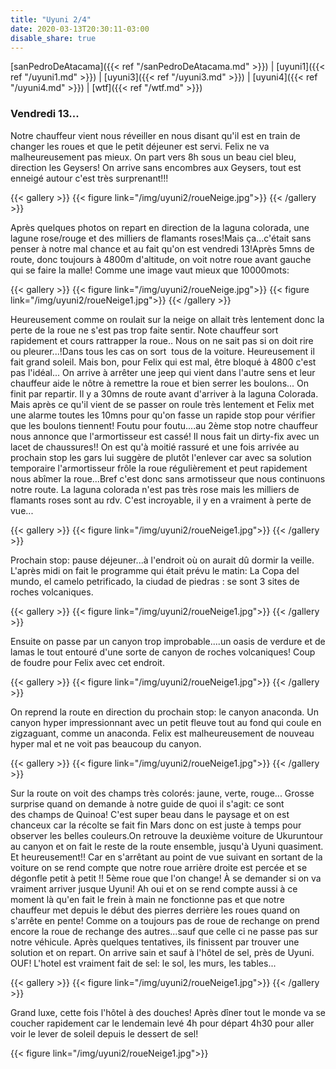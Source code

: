 ```yaml
---
title: "Uyuni 2/4"
date: 2020-03-13T20:30:11-03:00
disable_share: true
---
```


[sanPedroDeAtacama]({{< ref "/sanPedroDeAtacama.md" >}}) |
[uyuni1]({{< ref "/uyuni1.md" >}}) |
[uyuni3]({{< ref "/uyuni3.md" >}}) |
[uyuni4]({{< ref "/uyuni4.md" >}}) |
[wtf]({{< ref "/wtf.md" >}})

### Vendredi 13...

Notre chauffeur vient nous réveiller en nous disant qu'il est en train de changer les roues et que le petit déjeuner est servi. Felix ne va malheureusement pas mieux. 
On part vers 8h sous un beau ciel bleu, direction les Geysers!
On arrive sans encombres aux Geysers, tout est enneigé autour c'est très surprenant!!! 

{{< gallery >}}
{{< figure link="/img/uyuni2/roueNeige.jpg">}}
{{< /gallery >}}

Après quelques photos on repart en direction de la laguna colorada, une lagune rose/rouge et des milliers de flamants roses!Mais ça...c'était sans penser à notre mal chance et au fait qu'on est vendredi 13!Après 5mns de route, donc toujours à 4800m d'altitude, on voit notre roue avant gauche qui se faire la malle! Comme une image vaut mieux que 10000mots:

{{< gallery >}}
{{< figure link="/img/uyuni2/roueNeige.jpg">}}
{{< figure link="/img/uyuni2/roueNeige1.jpg">}}
{{< /gallery >}}

Heureusement comme on roulait sur la neige on allait très lentement donc la perte de la roue ne s'est pas trop faite sentir. Note chauffeur sort rapidement et cours rattrapper la roue..
Nous on ne sait pas si on doit rire ou pleurer...!Dans tous les cas on sort  tous de la voiture. Heureusement il fait grand soleil. Mais bon, pour Felix qui est mal, être bloqué à 4800 c'est pas l'idéal... 
On arrive à arrêter une jeep qui vient dans l'autre sens et leur chauffeur aide le nôtre à remettre la roue et bien serrer les boulons...
On finit par repartir. Il y a 30mns de route avant d'arriver à la laguna Colorada. Mais après ce qu'il vient de se passer on roule très lentement et Felix met une alarme toutes les 10mns pour qu'on fasse un rapide stop pour vérifier que les boulons tiennent! 
Foutu pour foutu....au 2ème stop notre chauffeur nous annonce que l'armortisseur est cassé! Il nous fait un dirty-fix avec un lacet de chaussures!! On est qu'à moitié rassuré et une fois arrivée au prochain stop les gars lui suggère de plutôt l'enlever car avec sa solution temporaire l'armortisseur frôle la roue régulièrement et peut rapidement nous abîmer la roue...Bref c'est donc sans armotisseur que nous continuons notre route. La laguna colorada n'est pas très rose mais les milliers de flamants roses sont au rdv. C'est incroyable, il y en a vraiment à perte de vue...

{{< gallery >}}
{{< figure link="/img/uyuni2/roueNeige1.jpg">}}
{{< /gallery >}}

Prochain stop: pause déjeuner...à l'endroit où on aurait dû dormir la veille. 
L'après midi on fait le programme qui était prévu le matin: La Copa del mundo, el camelo petrificado, la ciudad de piedras : se sont 3 sites de roches volcaniques.

{{< gallery >}}
{{< figure link="/img/uyuni2/roueNeige1.jpg">}}
{{< /gallery >}}

Ensuite on passe par un canyon trop improbable....un oasis de verdure et de lamas le tout entouré d'une sorte de canyon de roches volcaniques! Coup de foudre pour Felix avec cet endroit. 

{{< gallery >}}
{{< figure link="/img/uyuni2/roueNeige1.jpg">}}
{{< /gallery >}}

On reprend la route en direction du prochain stop: le canyon anaconda. Un canyon hyper impressionnant avec un petit fleuve tout au fond qui coule en zigzaguant, comme un anaconda. 
Felix est malheureusement de nouveau hyper mal et ne voit pas beaucoup du canyon. 

{{< gallery >}}
{{< figure link="/img/uyuni2/roueNeige1.jpg">}}
{{< /gallery >}}

Sur la route on voit des champs très colorés: jaune, verte, rouge... Grosse surprise quand on demande à notre guide de quoi il s'agit: ce sont des champs de Quinoa! 
C'est super beau dans le paysage et on est chanceux car la récolte se fait fin Mars donc on est juste à temps pour observer les belles couleurs.On retrouve la deuxième voiture de Ukuruntour au canyon et on fait le reste de la route ensemble, jusqu'à Uyuni quasiment. 
Et heureusement!!
Car en s'arrêtant au point de vue suivant en sortant de la voiture on se rend compte que notre roue arrière droite est percée et se dégonfle petit à petit !! 5ème roue que l'on change! À se demander si on va vraiment arriver jusque Uyuni! Ah oui et on se rend compte aussi à ce moment là qu'en fait le frein à main ne fonctionne pas et que notre chauffeur met depuis le début des pierres derrière les roues quand on s'arrête en pente! Comme on a toujours pas de roue de rechange on prend encore la roue de rechange des autres...sauf que celle ci ne passe pas sur notre véhicule. Après quelques tentatives, ils finissent par trouver une solution et on repart. On arrive sain et sauf à l'hôtel de sel, près de Uyuni. OUF!
L'hotel est vraiment fait de sel: le sol, les murs, les tables...

{{< gallery >}}
{{< figure link="/img/uyuni2/roueNeige1.jpg">}}
{{< /gallery >}}

Grand luxe, cette fois l'hôtel à des douches! Après dîner tout le monde va se coucher rapidement car le lendemain levé 4h pour départ 4h30 pour aller voir le lever de soleil depuis le dessert de sel!

{{< figure link="/img/uyuni2/roueNeige1.jpg">}}
